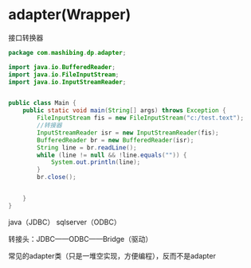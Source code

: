 # adapter(Wrapper)

接口转换器

```java
package com.mashibing.dp.adapter;

import java.io.BufferedReader;
import java.io.FileInputStream;
import java.io.InputStreamReader;


public class Main {
    public static void main(String[] args) throws Exception {
        FileInputStream fis = new FileInputStream("c:/test.text");
        //转接器
        InputStreamReader isr = new InputStreamReader(fis);
        BufferedReader br = new BufferedReader(isr);
        String line = br.readLine();
        while (line != null && !line.equals("")) {
            System.out.println(line);
        }
        br.close();


    }
}
```

java（JDBC）  sqlserver（ODBC）

转接头：JDBC——ODBC——Bridge（驱动）

常见的adapter类（只是一堆空实现，方便编程），反而不是adapter
